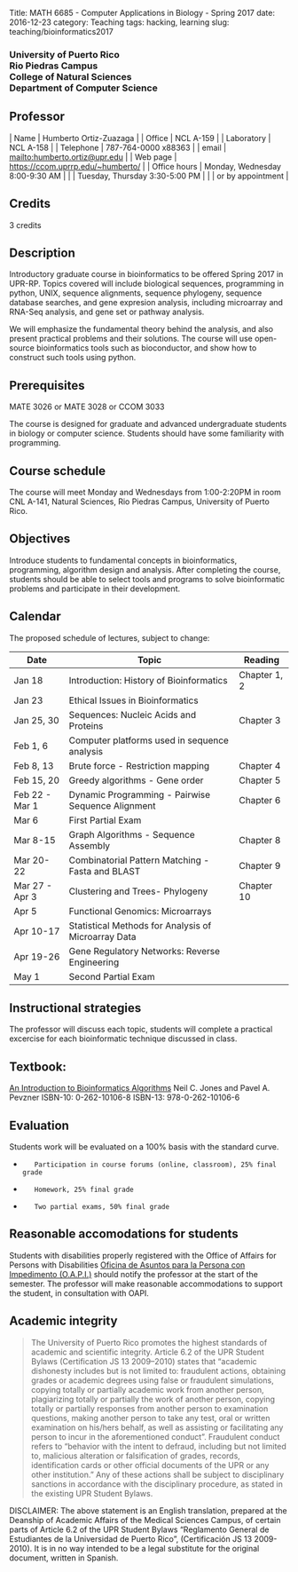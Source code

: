 Title: MATH 6685 - Computer Applications in Biology - Spring 2017
date: 2016-12-23
category: Teaching
tags: hacking, learning
slug: teaching/bioinformatics2017

<h3>
University of Puerto Rico<br>
Rio Piedras Campus<br>
College of Natural Sciences<br>
Department of Computer Science<br>
</h3>

## Professor

| Name         | Humberto Ortiz-Zuazaga              |
| Office       | NCL A-159                           |
| Laboratory   | NCL A-158                           |
| Telephone    | 787-764-0000 x88363                 |
| email        | <mailto:humberto.ortiz@upr.edu>     |
| Web page     | <https://ccom.uprrp.edu/~humberto/> |
| Office hours | Monday, Wednesday 8:00-9:30 AM      |
|              | Tuesday, Thursday 3:30-5:00 PM      |
|              | or by appointment                   |

## Credits

3 credits

## Description

Introductory graduate course in bioinformatics to be offered Spring
2017 in UPR-RP. Topics covered will include biological sequences,
programming in python, UNIX, sequence alignments, sequence phylogeny,
sequence database searches, and gene expresion analysis, including
microarray and RNA-Seq analysis, and gene set or pathway analysis.

We will emphasize the fundamental theory behind the analysis, and also
present practical problems and their solutions. The course will use
open-source bioinformatics tools such as bioconductor, and show how to
construct such tools using python.

## Prerequisites

MATE 3026 or MATE 3028 or CCOM 3033

The course is designed for graduate and advanced undergraduate
students in biology or computer science. Students should have some
familiarity with programming.

## Course schedule

The course will meet Monday and Wednesdays from 1:00-2:20PM in room
CNL A-141, Natural Sciences, Rio Piedras Campus, University of Puerto
Rico.

## Objectives

Introduce students to fundamental concepts in bioinformatics,
programming, algorithm design and analysis. After completing the course,
students should be able to select tools and programs to solve
bioinformatic problems and participate in their development.

## Calendar

The proposed schedule of lectures, subject to change:

| Date     | Topic           | Reading |
|----------|-----------------|---------|
| Jan 18 | Introduction: History of Bioinformatics | Chapter 1, 2 | 
| Jan 23 |	  Ethical Issues in Bioinformatics | |
| Jan 25, 30 |	  Sequences: Nucleic Acids and Proteins | Chapter 3 |
| Feb 1, 6 |	  Computer platforms used in sequence analysis | |
| Feb 8, 13 |	  Brute force - Restriction mapping | Chapter 4 |
| Feb 15, 20 | 	  Greedy algorithms - Gene order | Chapter 5 |
| Feb 22 - Mar 1 | Dynamic Programming - Pairwise Sequence Alignment | Chapter 6 |
| Mar 6 |	  First Partial Exam | |
| Mar 8-15 |	  Graph Algorithms - Sequence Assembly | Chapter 8 |
| Mar 20-22 |	  Combinatorial Pattern Matching - Fasta and BLAST | Chapter 9 |
| Mar 27 - Apr 3 | Clustering and Trees- Phylogeny | Chapter 10 |
| Apr 5 |	  Functional Genomics: Microarrays | |
| Apr 10-17 | Statistical Methods for Analysis of Microarray Data | |
| Apr 19-26 | Gene Regulatory Networks: Reverse Engineering | |
| May 1 |	  Second Partial Exam | |

## Instructional strategies

The professor will discuss each topic, students will complete a
practical excercise for each bioinformatic technique discussed in
class.

## Textbook:

<a href="http://www.bioalgorithms.info/">An Introduction to Bioinformatics Algorithms</a>
Neil C. Jones and Pavel A. Pevzner
ISBN-10:
0-262-10106-8
ISBN-13:
978-0-262-10106-6 

## Evaluation

Students work will be evaluated on a 100% basis with the standard curve.

-        Participation in course forums (online, classroom), 25% final grade
-        Homework, 25% final grade
-        Two partial exams, 50% final grade


## Reasonable accomodations for students

Students with disabilities properly registered with the Office of
Affairs for Persons with Disabilities
[Oficina de Asuntos para la Persona con Impedimento (O.A.P.I.)](http://estudiantes.uprrp.edu/impedimentos/impedimentos.php)
should notify the professor at the start of the semester. The
professor will make reasonable accommodations to support the student,
in consultation with OAPI.

## Academic integrity

>    The University of Puerto Rico promotes the highest standards of
>    academic and scientific integrity. Article 6.2 of the UPR Student
>    Bylaws (Certification JS 13 2009–2010) states that “academic
>    dishonesty includes but is not limited to: fraudulent actions,
>    obtaining grades or academic degrees using false or fraudulent
>    simulations, copying totally or partially academic work from
>    another person, plagiarizing totally or partially the work of
>    another person, copying totally or partially responses from
>    another person to examination questions, making another person to
>    take any test, oral or written examination on his/hers behalf, as
>    well as assisting or facilitating any person to incur in the
>    aforementioned conduct”. Fraudulent conduct refers to “behavior
>    with the intent to defraud, including but not limited to,
>    malicious alteration or falsification of grades, records,
>    identification cards or other official documents of the UPR or
>    any other institution.” Any of these actions shall be subject to
>    disciplinary sanctions in accordance with the disciplinary
>    procedure, as stated in the existing UPR Student Bylaws.

DISCLAIMER: The above statement is an English translation, prepared at
the Deanship of Academic Affairs of the Medical Sciences Campus, of
certain parts of Article 6.2 of the UPR Student Bylaws “Reglamento
General de Estudiantes de la Universidad de Puerto Rico”,
(Certificación JS 13 2009-2010). It is in no way intended to be a
legal substitute for the original document, written in Spanish.
